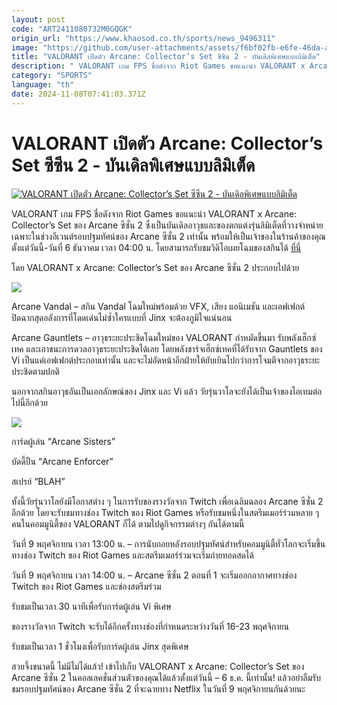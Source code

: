 ```yaml
---
layout: post
code: "ART2411080732M0GQGK"
origin_url: "https://www.khaosod.co.th/sports/news_9496311"
image: "https://github.com/user-attachments/assets/f6bf02fb-e6fe-46da-ab18-9fea692ec57b"
title: "VALORANT เปิดตัว Arcane: Collector’s Set ซีซีน 2 - บันเดิลพิเศษแบบลิมิเต็ด"
description: " VALORANT เกม FPS ชื่อดังจาก Riot Games ขอแนะนำ VALORANT x Arcane: Collector’s Set ของ Arcane ซีซั่น 2 ซึ่งเป็นบันเดิลอาวุธและของตกแต่งรุ่นลิมิเต็ด"
category: "SPORTS"
language: "th"
date: 2024-11-08T07:41:03.371Z
---
```


# VALORANT เปิดตัว Arcane: Collector’s Set ซีซีน 2 - บันเดิลพิเศษแบบลิมิเต็ด

[![VALORANT เปิดตัว Arcane: Collector’s Set ซีซีน 2 - บันเดิลพิเศษแบบลิมิเต็ด](https://www.khaosod.co.th/wpapp/uploads/2024/11/arrr.jpg "VALORANT เปิดตัว Arcane: Collector’s Set ซีซีน 2 - บันเดิลพิเศษแบบลิมิเต็ด")](https://www.khaosod.co.th/wpapp/uploads/2024/11/arrr.jpg)

VALORANT เกม FPS ชื่อดังจาก Riot Games ขอแนะนำ VALORANT x Arcane: Collector’s Set ของ Arcane ซีซั่น 2 ซึ่งเป็นบันเดิลอาวุธและของตกแต่งรุ่นลิมิเต็ดที่วางจำหน่ายเฉพาะในช่วงอีเวนต์รอบปฐมทัศน์ของ Arcane ซีซั่น 2 เท่านั้น พร้อมให้เป็นเจ้าของในร้านค้าของคุณ ตั้งแต่วันนี้-วันที่ 6 ธันวาคม เวลา 04:00 น. โดยสามารถรับชมวิดิโอเผยโฉมของสกินได้ [ที่นี่](https://www.youtube.com/watch?v=KWGh9EZv0UI&embeds_referring_euri=https%3A%2F%2Fplayvalorant.com%2Fth-th%2Fnews%2Fgame-updates%2Fvalorant-x-arcane-the-season-2-arcane-collectors-set-is-coming%2F&source_ve_path=MjM4NTE&themeRefresh=1)



โดย VALORANT x Arcane: Collector’s Set ของ Arcane ซีซั่น 2 ประกอบไปด้วย

![](https://lh7-rt.googleusercontent.com/docsz/AD_4nXeULmmRdGKqeBkTFVFqDyT6DX9FTL6VESsVX8dnx9_uE9ZeD4EWd_kFS23FJEoKQiS7reQl_GGK2yrI8Wcewl8ss2V4eJJr59Lyspfr95Z0ew7f2h5Popy41E824phYlIZz4_gvHh1U7xGuPu9Jqlo?key=C33uy8jloufmwlYHopdH9BWB)



Arcane Vandal – สกิน Vandal โฉมใหม่พร้อมด้วย VFX, เสียง แอนิเมชัน และเอฟเฟกต์ปิดฉากสุดอลังการที่โดดเด่นไม่ซ้ำใครแบบที่ Jinx จะต้องภูมิใจแน่นอน

Arcane Gauntlets – อาวุธระยะประชิดโฉมใหม่ของ VALORANT กำหมัดขึ้นมา รับพลังเฮ็กซ์เทค และเอาชนะการดวลอาวุธระยะประชิดได้เลย โดยพลังชาร์จเฮ็กซ์เทคที่ได้รับจาก Gauntlets ของ Vi เป็นแค่เอฟเฟกต์ประกอบเท่านั้น และจะไม่อัดหน้าอีกฝ่ายให้ยับเยินไปกว่าการโจมตีจากอาวุธระยะประชิดตามปกติ



นอกจากสกินอาวุธอันเป็นเอกลักษณ์ของ Jinx และ Vi แล้ว วัยรุ่นวาโลจะยังได้เป็นเจ้าของไอเทมต่อไปนี้อีกด้วย

![](https://lh7-rt.googleusercontent.com/docsz/AD_4nXfn4Rxiu-dTqrS7iDrMIqzEd-6lz43dSSCAkOMDrbPAQHVfpkhR0SmparMbNk66LYtNblQP0pDxqm1drmCUiGFPSOO9LcgyFoaf1bcCe-ezNMuWALgCNVVnhRC_SfJvXmSjNF8I5dAlWzoC2-1I2w?key=C33uy8jloufmwlYHopdH9BWB)



การ์ดผู้เล่น “Arcane Sisters”

บัดดี้ปืน “Arcane Enforcer”

สเปรย์ “BLAH”



ทั้งนี้วัยรุ่นวาโลยังมีโอกาสต่าง ๆ ในการรับของรางวัลจาก Twitch เพื่อเฉลิมฉลอง Arcane ซีซั่น 2 อีกด้วย โดยจะรับชมทางช่อง Twitch ของ Riot Games หรือรับชมหนึ่งในสตรีมเมอร์ร่วมหลาย ๆ คนในคอมมูนิตี้ของ VALORANT ก็ได้ ตามไปดูกิจกรรมต่างๆ กันได้ตามนี้



วันที่ 9 พฤศจิกายน เวลา 13:00 น. – การนับถอยหลังรอบปฐมทัศน์สำหรับคอมมูนิตี้ทั่วโลกจะเริ่มขึ้นทางช่อง Twitch ของ Riot Games และสตรีมเมอร์ร่วมจะเริ่มถ่ายทอดสดได้

วันที่ 9 พฤศจิกายน เวลา 14:00 น. – Arcane ซีซั่น 2 ตอนที่ 1 จะเริ่มออกอากาศทางช่อง Twitch ของ Riot Games และช่องสตรีมร่วม

รับชมเป็นเวลา 30 นาทีเพื่อรับการ์ดผู้เล่น Vi พิเศษ

ของรางวัลจาก Twitch จะรับได้อีกครั้งทางช่องที่กำหนดระหว่างวันที่ 16-23 พฤศจิกายน

รับชมเป็นเวลา 1 ชั่วโมงเพื่อรับการ์ดผู้เล่น Jinx สุดพิเศษ



สวยจึ้งขนาดนี้ ไม่มีไม่ได้แล้ว! เข้าไปเก็บ VALORANT x Arcane: Collector’s Set ของ Arcane ซีซั่น 2 ในคอลเลคชั่นส่วนตัวของคุณได้แล้วตั้งแต่วันนี้ – 6 ธ.ค. นี้เท่านั้น! แล้วอย่าลืมรับชมรอบปฐมทัศน์ของ Arcane ซีซั่น 2 ที่จะฉายทาง Netflix ในวันที่ 9 พฤศจิกายนกันด้วยนะ